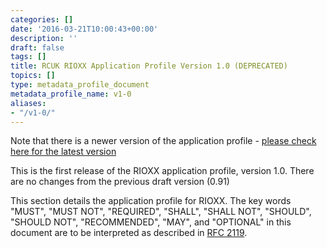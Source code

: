 ```yaml
---
categories: []
date: '2016-03-21T10:00:43+00:00'
description: ''
draft: false
tags: []
title: RCUK RIOXX Application Profile Version 1.0 (DEPRECATED)
topics: []
type: metadata_profile_document
metadata_profile_name: v1-0
aliases:
- "/v1-0/"
---
```



Note that there is a newer version of the application profile - [please check here for the latest version](http://rioxx.net/versions/)

This is the first release of the RIOXX application profile, version 1.0. There are no changes from the previous draft version (0.91)


This section details the application profile for RIOXX. The key words "MUST", "MUST NOT", "REQUIRED", "SHALL", "SHALL NOT", "SHOULD", "SHOULD NOT", "RECOMMENDED", "MAY", and "OPTIONAL" in this document are to be interpreted as described in [RFC 2119](http://www.ietf.org/rfc/rfc2119.txt).
